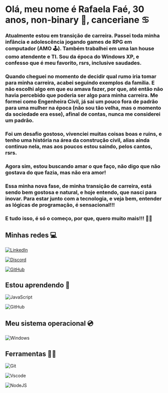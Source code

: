 # **Olá, meu nome é Rafaela Faé, 30 anos, non-binary 🌈, canceriane ♋** #

### Atualmente estou em transição de carreira. Passei toda minha infância e adolescência jogando games de RPG em computador (AMO 🕹️). Também trabalhei em uma lan house como atendente e TI. Sou da época do Windows XP, e confesso que é meu favorito, rsrs, inclusive saudades. ###

### Quando cheguei no momento de decidir qual rumo iria tomar para minha carreira, acabei seguindo exemplos da família. E não escolhi algo em que eu amava fazer, por que, até então não havia percebido que poderia ser algo para minha carreira. Me formei como Engenheira Civil, já sai um pouco fora de padrão para uma mulher na época (não sou tão velha, mas o momento da sociedade era esse), afinal de contas, nunca me considerei um padrão. ###

### Foi um desafio gostoso, vivenciei muitas coisas boas e ruins, e tenho uma história na área da construção civil, alias ainda continuo nela, mas aos poucos estou saindo, pelos cantos, rsrs. ###

### Agora sim, estou buscando amar o que faço, não digo que não gostava do que fazia, mas não era amor! ###

### Essa minha nova fase, de minha transição de carreira, está sendo bem gostosa e natural, e hoje entendo, que nasci para inovar. Para estar junto com a tecnologia, e veja bem, entender as lógicas de programação, é sensacional!!!

### E tudo isso, é só o começo, por que, quero muito mais!!! 💙🤍 ###

## **Minhas redes 💻** ##
 [![LinkedIn](https://img.shields.io/badge/LinkedIn-0077B5?style=for-the-badge&logo=linkedin&logoColor=white)](https://www.linkedin.com/in/rafaelafae/)

 [![Discord](https://img.shields.io/badge/Discord-7289DA?style=for-the-badge&logo=discord&logoColor=white)](https://https://discord.com/channels/@rafaelafae/)

 [![GitHub](https://img.shields.io/badge/GitHub-100000?style=for-the-badge&logo=github&logoColor=white)](https://github.com/rafaelafae)

## **Estou aprendendo 🧠** ##

 ![JavaScript](https://img.shields.io/badge/JavaScript-F7DF1E?style=for-the-badge&logo=javascript&logoColor=black)
    
 ![GitHub](https://img.shields.io/badge/GitHub-100000?style=for-the-badge&logo=github&logoColor=white)

## **Meu sistema operacional 💿** ##

 ![Windows](https://img.shields.io/badge/Windows-000?style=for-the-badge&logo=windows&logoColor=2CA5E0)

## **Ferramentas 👩‍💻** ##

 ![Git](https://img.shields.io/badge/GIT-E44C30?style=for-the-badge&logo=git&logoColor=white)

 ![Vscode](https://img.shields.io/badge/Vscode-007ACC?style=for-the-badge&logo=visual-studio-code&logoColor=white)

 ![NodeJS](https://img.shields.io/badge/node.js-6DA55F?style=for-the-badge&logo=node.js&logoColor=white)
